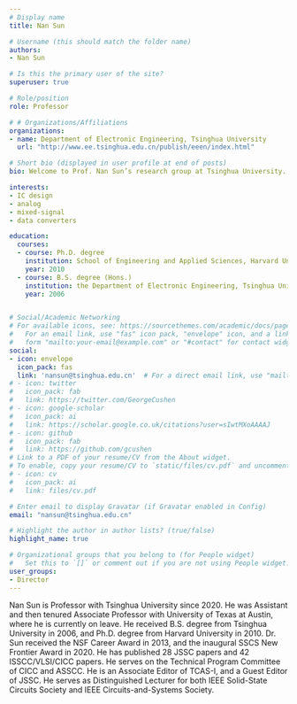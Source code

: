 ```yaml
---
# Display name
title: Nan Sun

# Username (this should match the folder name)
authors:
- Nan Sun

# Is this the primary user of the site?
superuser: true

# Role/position
role: Professor

# # Organizations/Affiliations
organizations:
- name: Department of Electronic Engineering, Tsinghua University
  url: "http://www.ee.tsinghua.edu.cn/publish/eeen/index.html"

# Short bio (displayed in user profile at end of posts)
bio: Welcome to Prof. Nan Sun’s research group at Tsinghua University.

interests:
- IC design
- analog
- mixed-signal
- data converters

education:
  courses:
  - course: Ph.D. degree
    institution: School of Engineering and Applied Sciences, Harvard University, Cambridge, MA, USA
    year: 2010
  - course: B.S. degree (Hons.)
    institution: the Department of Electronic Engineering, Tsinghua University, Beijing, China
    year: 2006


# Social/Academic Networking
# For available icons, see: https://sourcethemes.com/academic/docs/page-builder/#icons
#   For an email link, use "fas" icon pack, "envelope" icon, and a link in the
#   form "mailto:your-email@example.com" or "#contact" for contact widget.
social:
- icon: envelope
  icon_pack: fas
  link: 'nansun@tsinghua.edu.cn'  # For a direct email link, use "mailto:test@example.org".
# - icon: twitter
#   icon_pack: fab
#   link: https://twitter.com/GeorgeCushen
# - icon: google-scholar
#   icon_pack: ai
#   link: https://scholar.google.co.uk/citations?user=sIwtMXoAAAAJ
# - icon: github
#   icon_pack: fab
#   link: https://github.com/gcushen
# Link to a PDF of your resume/CV from the About widget.
# To enable, copy your resume/CV to `static/files/cv.pdf` and uncomment the lines below.
# - icon: cv
#   icon_pack: ai
#   link: files/cv.pdf

# Enter email to display Gravatar (if Gravatar enabled in Config)
email: "nansun@tsinghua.edu.cn"

# Highlight the author in author lists? (true/false)
highlight_name: true

# Organizational groups that you belong to (for People widget)
#   Set this to `[]` or comment out if you are not using People widget.
user_groups:
- Director
---
```


Nan Sun is Professor with Tsinghua University since 2020. He was Assistant and then tenured Associate Professor with University of Texas at Austin, where he is currently on leave. He received B.S. degree from Tsinghua University in 2006, and Ph.D. degree from Harvard University in 2010. Dr. Sun received the NSF Career Award in 2013, and the inaugural SSCS New Frontier Award in 2020. He has published 28 JSSC papers and 42 ISSCC/VLSI/CICC papers. He serves on the Technical Program Committee of CICC and ASSCC. He is an Associate Editor of TCAS-I, and a Guest Editor of JSSC. He serves as Distinguished Lecturer for both IEEE Solid-State Circuits Society and IEEE Circuits-and-Systems Society.
